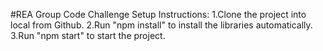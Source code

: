 #REA Group Code Challenge
Setup Instructions:
1.Clone the project into local from Github.
2.Run "npm install" to install the libraries automatically.
3.Run "npm start" to start the project.
